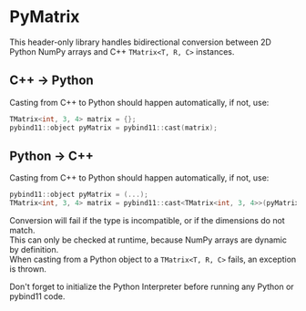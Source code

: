 # PyMatrix

This header-only library handles bidirectional conversion between 2D Python
NumPy arrays and C++ `TMatrix<T, R, C>` instances.

## C++ → Python
Casting from C++ to Python should happen automatically, if not, use:
```cpp
TMatrix<int, 3, 4> matrix = {};
pybind11::object pyMatrix = pybind11::cast(matrix);
```
## Python → C++
Casting from C++ to Python should happen automatically, if not, use:
```cpp
pybind11::object pyMatrix = (...);
TMatrix<int, 3, 4> matrix = pybind11::cast<TMatrix<int, 3, 4>>(pyMatrix);
```
Conversion will fail if the type is incompatible, or if the dimensions do not 
match.  
This can only be checked at runtime, because NumPy arrays are dynamic by 
definition.  
When casting from a Python object to a `TMatrix<T, R, C>` fails, an exception is
thrown.

Don't forget to initialize the Python Interpreter before running any Python or 
pybind11 code.